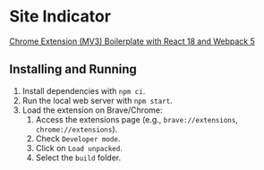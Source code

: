 # Site Indicator

[Chrome Extension (MV3) Boilerplate with React 18 and Webpack 5](https://github.com/lxieyang/chrome-extension-boilerplate-react)

## Installing and Running

1. Install dependencies with `npm ci`.
1. Run the local web server with `npm start`.
1. Load the extension on Brave/Chrome:
   1. Access the extensions page (e.g., `brave://extensions`, `chrome://extensions`).
   1. Check `Developer mode`.
   1. Click on `Load unpacked`.
   1. Select the `build` folder.

